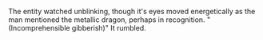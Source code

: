 The entity watched unblinking, though it's eyes moved energetically as the man mentioned the metallic dragon, perhaps in recognition.  "(Incomprehensible gibberish)" It rumbled.